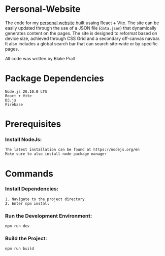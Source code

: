 # Personal-Website
The code for my [personal website](https://bprall.github.io) built usaing React + Vite. The site can be easily updated through the use of a JSON file (`data.json`) that dynamically generates content on the pages. The site is designed to reformat based on device size, achieved through CSS Grid and a secondary off-canvas navbar. It also includes a global search bar that can search site-wide or by specific pages.

All code was written by Blake Prall

# Package Dependencies
```
Node.js 20.10.0 LTS
React + Vite
D3.js
Firebase
```

# Prerequisites
### Install NodeJs:
```
The latest installation can be found at https://nodejs.org/en
Make sure to also install node package manager
```

# Commands
### Install Dependencies:

```
1. Navigate to the project directory
2. Enter npm install
```

### Run the Development Environment:
```
npm run dev
```

### Build the Project: 
```
npm run build
```
